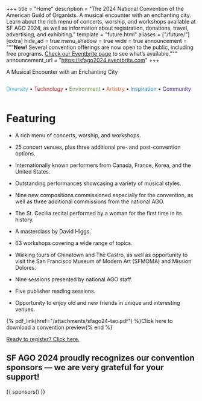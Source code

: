 +++
title = "Home"
description = "The 2024 National Convention of the American Guild of Organists. A musical encounter with an enchanting city. Learn about the rich menu of concerts, worship, and workshops available at SF AGO 2024, as well as information about registration, donations, travel, advertising, and exhibiting."
template = "future.html"
aliases = ["/future/"]
[extra]
hide_ad = true
menu_shadow = true
wide = true
announcement = """<b>New!</b> Several convention offerings are now open to the public, including free programs. <u>Check our Eventbrite page</u> to see what’s available."""
announcement_url = "https://sfago2024.eventbrite.com"
+++

<div class="home-outer">

<div class="home-title">
<div>

<p class="title">A Musical Encounter with an Enchanting City</p>
<img class="framed-photo" alt="" src="/img/streetcar.jpg" style="aspect-ratio: 800 / 450">

</div>
</div>

<div class="home-below">
<div>

<p class="values">
<span style="color:#3AB5E6">Diversity</span> •
<span style="color:#D02824">Technology</span> •
<span style="color:#64963B">Environment</span> • 
<span style="color:#FF5624">Artistry</span> • 
<span style="color:#1E78C2">Inspiration</span> • 
<span style="color:#4C2795">Community</span> 
</p>

<div class="ad mobile midpage">
  <div class="ad-container mobile"><a class="ad-link"><img></a></div>
</div>

# Featuring

* A rich menu of concerts, worship, and workshops.

* 25 concert venues, plus three additional pre- and post-convention options.

* Internationally known performers from Canada, France, Korea, and the United States.

* Outstanding performances showcasing a variety of musical styles.

* Nine new compositions commissioned especially for the convention, as well as three additional commissions from the national AGO.

* The St. Cecilia recital performed by a woman for the first time in its history.

* A masterclass by David Higgs.

* 63 workshops covering a wide range of topics.

* Walking tours of Chinatown and The Castro, as well as opportunity to visit the San Francisco Museum of Modern Art (SFMOMA) and Mission Dolores.

* Nine sessions presented by national AGO staff.

* Five publisher reading sessions.

* Opportunity to enjoy old and new friends in unique and interesting venues.

<p>

{% pdf_link(href="/attachments/sfago24-tao.pdf") %}Click here to download a convention preview{% end %}

</p>

<p class="ready-to-register">
  <a href="/register/">Ready to register? Click here.</a>
</p>

<div class="sponsors-container">

## SF AGO 2024 proudly recognizes our convention sponsors — we are very grateful for your support!

{{ sponsors() }}

</div>

</div>
</div>

</div>
